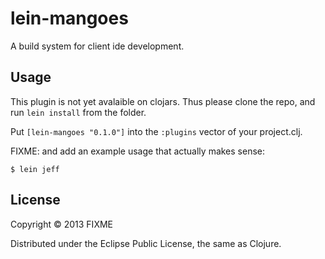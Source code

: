 # lein-mangoes

A build system for client ide development.

## Usage

This plugin is not yet avalaible on clojars. Thus please clone the repo, and run `lein install` from the folder.

Put `[lein-mangoes "0.1.0"]` into the `:plugins` vector of your project.clj.

FIXME: and add an example usage that actually makes sense:

    $ lein jeff

## License

Copyright © 2013 FIXME

Distributed under the Eclipse Public License, the same as Clojure.

